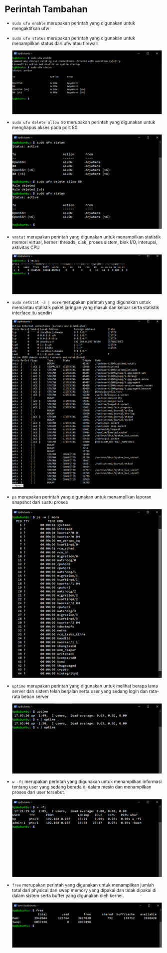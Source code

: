 # Perintah Tambahan

- `sudo ufw enable` merupakan perintah yang digunakan untuk mengaktifkan ufw
- `sudo ufw status` merupakan perintah yang digunakan untuk menampilkan status dari ufw atau firewall

  ![1](assets/ufw-enable.png)

- `sudo ufw delete allow 80` merupakan perintah yang digunakan untuk menghapus akses pada port 80

  ![2](assets/ufw-delete.png)

- `vmstat` merupakan perintah yang digunakan untuk menampilkan statistik memori virtual, kernerl threads, disk, proses sistem, blok I/O, interupsi, aktivitas CPU

  ![3](assets/vmstat.png)

- `sudo netstat -a | more` merupakan perintah yang digunakan untuk memantau statistik paket jaringan yang masuk dan keluar serta statistik interface itu sendiri

  ![4](assets/netstat.png)

- `ps` merupakan perintah yang digunakan untuk menampilkan laporan snapshot dari suatu proses

  ![5](assets/ps.png)

- `uptime` merupakan perintah yang digunakan untuk melihat berapa lama server dan sistem telah berjalan serta user yang sedang login dan rata-rata beban server

  ![6](assets/uptime.png)

- `w -fi` merupakan perintah yang digunakan untuk menampilkan informasi tentang user yang sedang berada di dalam mesin dan menampilkan proses dari user tersebut.

  ![7](assets/w.png)

- `free` merupakan perintah yang digunakan untuk menampilkan jumlah total dari physical dan swap memory yang dipakai dan tidak dipakai di dalam sistem serta buffer yang digunakan oleh kernel.

  ![8](assets/free.png)
